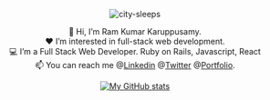 
<div align="center">

<!-- ![Web Designer](https://user-images.githubusercontent.com/116718155/214018250-6740c9e9-28c8-47f0-b960-364adfd0a656.gif) -->
  
  ![city-sleeps](https://user-images.githubusercontent.com/116718155/224104233-cab25562-c1f8-47fd-ac5f-05ac48253c82.png)


</div>

<div align="center"> 
  
:adult: Hi, I’m Ram Kumar Karuppusamy. \
:hearts: I’m interested in full-stack web development. \
:computer: I’m a Full Stack Web Developer. Ruby on Rails, Javascript, React \
:mailbox: You can reach me @[Linkedin](www.linkedin.com/in/ram-kumar-karuppusamy-3bb95a73)   @[Twitter](https://twitter.com/ram_karuppusamy) @[Portfolio](https://portfolio-ramkumark.vercel.app/).
  
</div>
  
  
<div align="center">

[![My GitHub stats](https://github-readme-stats.vercel.app/api?username=ram220989&show_icons=true&theme=dark)](https://github.com/ram220989/github-readme-stats) 

</div>
